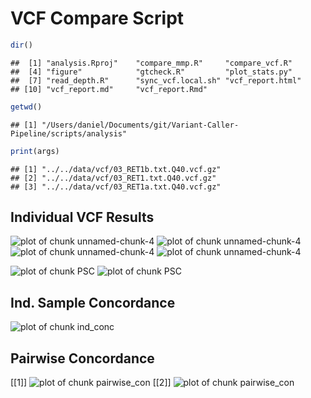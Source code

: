 VCF Compare Script
==================


```r
dir()
```

```
##  [1] "analysis.Rproj"    "compare_mmp.R"     "compare_vcf.R"    
##  [4] "figure"            "gtcheck.R"         "plot_stats.py"    
##  [7] "read_depth.R"      "sync_vcf.local.sh" "vcf_report.html"  
## [10] "vcf_report.md"     "vcf_report.Rmd"
```

```r
getwd()
```

```
## [1] "/Users/daniel/Documents/git/Variant-Caller-Pipeline/scripts/analysis"
```






```r
print(args)
```

```
## [1] "../../data/vcf/03_RET1b.txt.Q40.vcf.gz"
## [2] "../../data/vcf/03_RET1.txt.Q40.vcf.gz" 
## [3] "../../data/vcf/03_RET1a.txt.Q40.vcf.gz"
```











## Individual VCF Results
![plot of chunk unnamed-chunk-4](figure/unnamed-chunk-41.png) ![plot of chunk unnamed-chunk-4](figure/unnamed-chunk-42.png) ![plot of chunk unnamed-chunk-4](figure/unnamed-chunk-43.png) ![plot of chunk unnamed-chunk-4](figure/unnamed-chunk-44.png) 


![plot of chunk PSC](figure/PSC1.png) ![plot of chunk PSC](figure/PSC2.png) 


## Ind. Sample Concordance #

![plot of chunk ind_conc](figure/ind_conc.png) 


## Pairwise Concordance

[[1]]
![plot of chunk pairwise_con](figure/pairwise_con1.png) 
[[2]]
![plot of chunk pairwise_con](figure/pairwise_con2.png) 

